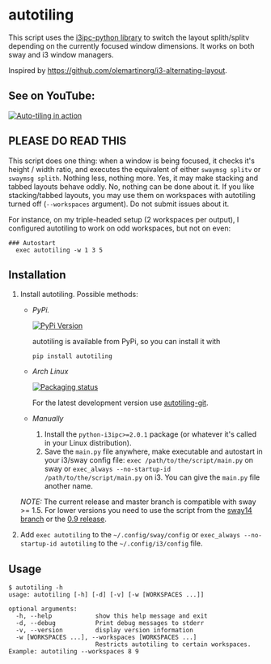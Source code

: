 # autotiling
This script uses the [i3ipc-python library](https://github.com/altdesktop/i3ipc-python)
to switch the layout splith/splitv depending on the currently focused window
dimensions. It works on both sway and i3 window managers.

Inspired by https://github.com/olemartinorg/i3-alternating-layout.

## See on YouTube:

[![Auto-tiling in
action](https://img.youtube.com/vi/UWRZuhn92bQ/0.jpg)](https://www.youtube.com/watch?v=UWRZuhn92bQ)

## PLEASE DO READ THIS

This script does one thing: when a window is being focused, it checks it's height / width ratio, and executes
the equivalent of either `swaymsg splitv` or `swaymsg splith`. Nothing less, nothing more. Yes, it may make
stacking and tabbed layouts behave oddly. No, nothing can be done about it. If you like stacking/tabbed layouts,
you may use them on workspaces with autotiling turned off (`--workspaces` argument). Do not submit issues about it. 

For instance, on my triple-headed setup (2 workspaces per output), I configured autotiling to work on odd 
workspaces, but not on even:

```text
### Autostart
  exec autotiling -w 1 3 5
```

## Installation

1. Install autotiling. Possible methods:

   * _PyPi._

     [![PyPi
     Version](https://img.shields.io/pypi/v/autotiling.svg?style=flat-square)](https://pypi.org/project/autotiling)

     autotiling is available from PyPi, so you can install it with
     ```
     pip install autotiling
     ```

   * _Arch Linux_

     [![Packaging
     status](https://repology.org/badge/vertical-allrepos/autotiling.svg)](https://repology.org/project/autotiling/versions)

     For the latest development version use
     [autotiling-git](https://aur.archlinux.org/packages/autotiling-git).

   * _Manually_

     1. Install the `python-i3ipc>=2.0.1` package (or whatever it's called in your Linux
        distribution).
     2. Save the `main.py` file anywhere, make executable and autostart in your
        i3/sway config file: `exec /path/to/the/script/main.py` on sway or
        `exec_always --no-startup-id /path/to/the/script/main.py` on i3. You can give the `main.py` file another name.


   _NOTE:_ The current release and master branch is compatible with sway >= 1.5. For
   lower versions you need to use the script from the [sway14
   branch](https://github.com/nwg-piotr/autotiling/tree/sway14) or the [0.9
   release](https://github.com/nwg-piotr/autotiling/releases/tag/v0.9).


2. Add `exec autotiling` to the `~/.config/sway/config` or `exec_always --no-startup-id
   autotiling` to the `~/.config/i3/config` file.

## Usage

```text
$ autotiling -h
usage: autotiling [-h] [-d] [-v] [-w [WORKSPACES ...]]

optional arguments:
  -h, --help            show this help message and exit
  -d, --debug           Print debug messages to stderr
  -v, --version         display version information
  -w [WORKSPACES ...], --workspaces [WORKSPACES ...]
                        Restricts autotiling to certain workspaces. Example: autotiling --workspaces 8 9
```
